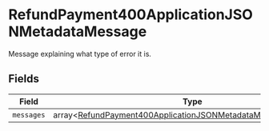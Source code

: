 # RefundPayment400ApplicationJSONMetadataMessage

Message explaining what type of error it is.


## Fields

| Field                                                                                                                                              | Type                                                                                                                                               | Required                                                                                                                                           | Description                                                                                                                                        |
| -------------------------------------------------------------------------------------------------------------------------------------------------- | -------------------------------------------------------------------------------------------------------------------------------------------------- | -------------------------------------------------------------------------------------------------------------------------------------------------- | -------------------------------------------------------------------------------------------------------------------------------------------------- |
| `messages`                                                                                                                                         | array<[RefundPayment400ApplicationJSONMetadataMessageMessages](../../models/operations/RefundPayment400ApplicationJSONMetadataMessageMessages.md)> | :heavy_minus_sign:                                                                                                                                 | N/A                                                                                                                                                |